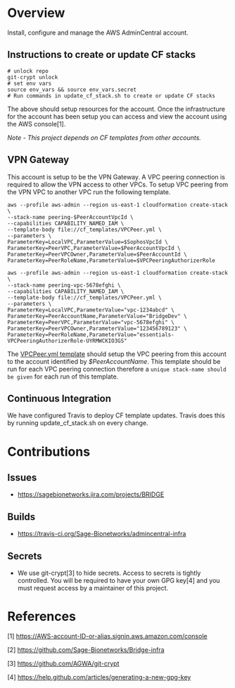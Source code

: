 # Overview
Install, configure and manage the AWS AdminCentral account.


## Instructions to create or update CF stacks

```
# unlock repo
git-crypt unlock
# set env vars
source env_vars && source env_vars.secret
# Run commands in update_cf_stack.sh to create or update CF stacks
```

The above should setup resources for the account.  Once the infrastructure for the account has been setup
you can access and view the account using the AWS console[1].

*Note - This project depends on CF templates from other accounts.*

## VPN Gateway
This account is setup to be the VPN Gateway.  A VPC peering connection is required to
allow the VPN access to other VPCs.  To setup VPC peering from the VPN VPC to another
VPC run the following template.

```
aws --profile aws-admin --region us-east-1 cloudformation create-stack \
--stack-name peering-$PeerAccountVpcId \
--capabilities CAPABILITY_NAMED_IAM \
--template-body file://cf_templates/VPCPeer.yml \
--parameters \
ParameterKey=LocalVPC,ParameterValue=$SophosVpcId \
ParameterKey=PeerVPC,ParameterValue=$PeerAccountVpcId \
ParameterKey=PeerVPCOwner,ParameterValue=$PeerAccountId \
ParameterKey=PeerRoleName,ParameterValue=$VPCPeeringAuthorizerRole
```

```
aws --profile aws-admin --region us-east-1 cloudformation create-stack \
--stack-name peering-vpc-5678efghi \
--capabilities CAPABILITY_NAMED_IAM \
--template-body file://cf_templates/VPCPeer.yml \
--parameters \
ParameterKey=LocalVPC,ParameterValue="vpc-1234abcd" \
ParameterKey=PeerAccountName,ParameterValue="BridgeDev" \
ParameterKey=PeerVPC,ParameterValue="vpc-5678efghi" \
ParameterKey=PeerVPCOwner,ParameterValue="123456789123" \
ParameterKey=PeerRoleName,ParameterValue="essentials-VPCPeeringAuthorizerRole-UYRMWCKIO3GS"
```

The [VPCPeer.yml template](./cf_templates/VPCPeer.yml) should setup the VPC peering
from this account to the account identified by *$PeerAccountName*.  This template
should be run for each VPC peering connection therefore a `unique stack-name should
be given` for each run of this template.


## Continuous Integration
We have configured Travis to deploy CF template updates.  Travis does this by running update_cf_stack.sh on every
change.


# Contributions

## Issues
* https://sagebionetworks.jira.com/projects/BRIDGE

## Builds
* https://travis-ci.org/Sage-Bionetworks/admincentral-infra

## Secrets
* We use git-crypt[3] to hide secrets.  Access to secrets is tightly controlled.  You will be required to
have your own GPG key[4] and you must request access by a maintainer of this project.



# References

[1] https://AWS-account-ID-or-alias.signin.aws.amazon.com/console

[2] https://github.com/Sage-Bionetworks/Bridge-infra

[3] https://github.com/AGWA/git-crypt

[4] https://help.github.com/articles/generating-a-new-gpg-key
